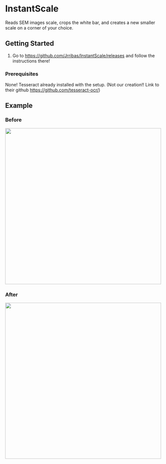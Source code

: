 # InstantScale
Reads SEM images scale, crops the white bar, and creates a new smaller scale on a corner of your choice.

## Getting Started

1. Go to https://github.com/Jrribas/InstantScale/releases and follow the instructions there!

### Prerequisites

None! Tesseract already installed with the setup. (Not our creation!! Link to their github https://github.com/tesseract-ocr/)

## Example
### Before
<img src="http://i.imgur.com/62LpuB6.png" width="500">

### After
<img src="http://i.imgur.com/NdoLOkH.png" width="500">
